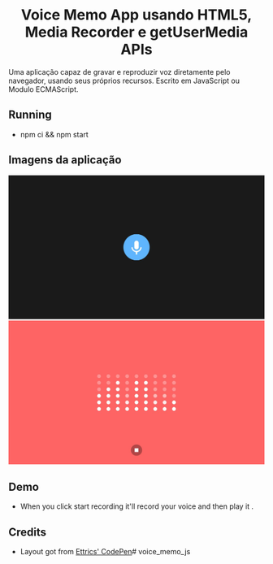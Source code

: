 <h1 align="center"> Voice Memo App usando HTML5, Media Recorder e getUserMedia APIs</h1>

Uma aplicação capaz de gravar e reproduzir voz diretamente pelo navegador, usando seus próprios recursos. Escrito em JavaScript ou Modulo ECMAScript. 

## Running

- npm ci && npm start

## Imagens da aplicação

<img src="https://github.com/Franklyn-Sancho/voice_memo_js/blob/main/screen.jpg">
<img src="https://github.com/Franklyn-Sancho/voice_memo_js/blob/main/screen2.jpg">

## Demo

- When you click start recording it'll record your voice and then play it .


## Credits

- Layout got from [Ettrics' CodePen](https://codepen.io/ettrics/pen/KpzzQZ)# voice_memo_js
